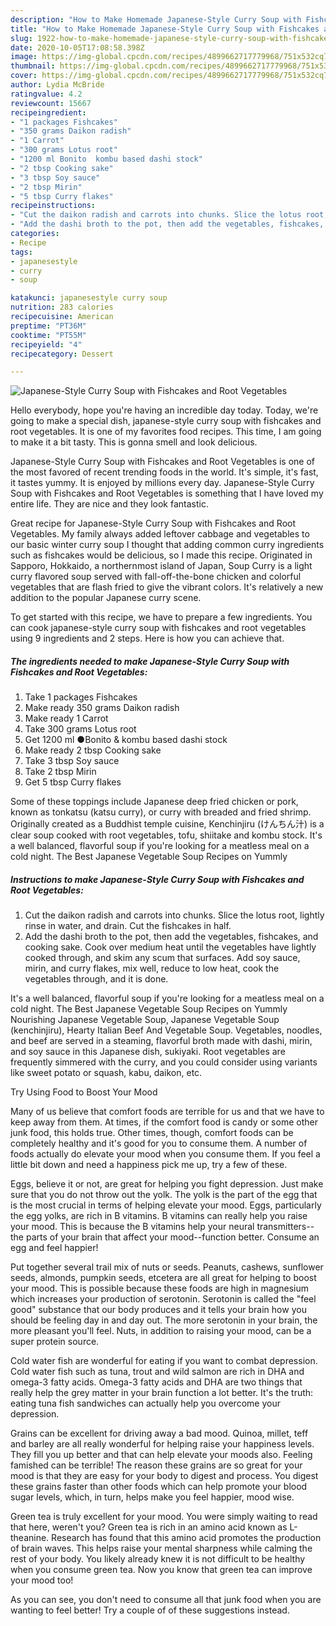 ```yaml
---
description: "How to Make Homemade Japanese-Style Curry Soup with Fishcakes and Root Vegetables"
title: "How to Make Homemade Japanese-Style Curry Soup with Fishcakes and Root Vegetables"
slug: 1922-how-to-make-homemade-japanese-style-curry-soup-with-fishcakes-and-root-vegetables
date: 2020-10-05T17:08:58.398Z
image: https://img-global.cpcdn.com/recipes/4899662717779968/751x532cq70/japanese-style-curry-soup-with-fishcakes-and-root-vegetables-recipe-main-photo.jpg
thumbnail: https://img-global.cpcdn.com/recipes/4899662717779968/751x532cq70/japanese-style-curry-soup-with-fishcakes-and-root-vegetables-recipe-main-photo.jpg
cover: https://img-global.cpcdn.com/recipes/4899662717779968/751x532cq70/japanese-style-curry-soup-with-fishcakes-and-root-vegetables-recipe-main-photo.jpg
author: Lydia McBride
ratingvalue: 4.2
reviewcount: 15667
recipeingredient:
- "1 packages Fishcakes"
- "350 grams Daikon radish"
- "1 Carrot"
- "300 grams Lotus root"
- "1200 ml Bonito  kombu based dashi stock"
- "2 tbsp Cooking sake"
- "3 tbsp Soy sauce"
- "2 tbsp Mirin"
- "5 tbsp Curry flakes"
recipeinstructions:
- "Cut the daikon radish and carrots into chunks. Slice the lotus root, lightly rinse in water, and drain. Cut the fishcakes in half."
- "Add the dashi broth to the pot, then add the vegetables, fishcakes, and cooking sake. Cook over medium heat until the vegetables have lightly cooked through, and skim any scum that surfaces. Add soy sauce, mirin, and curry flakes, mix well, reduce to low heat, cook the vegetables through, and it is done."
categories:
- Recipe
tags:
- japanesestyle
- curry
- soup

katakunci: japanesestyle curry soup 
nutrition: 283 calories
recipecuisine: American
preptime: "PT36M"
cooktime: "PT55M"
recipeyield: "4"
recipecategory: Dessert

---
```



![Japanese-Style Curry Soup with Fishcakes and Root Vegetables](https://img-global.cpcdn.com/recipes/4899662717779968/751x532cq70/japanese-style-curry-soup-with-fishcakes-and-root-vegetables-recipe-main-photo.jpg)

Hello everybody, hope you're having an incredible day today. Today, we're going to make a special dish, japanese-style curry soup with fishcakes and root vegetables. It is one of my favorites food recipes. This time, I am going to make it a bit tasty. This is gonna smell and look delicious.

Japanese-Style Curry Soup with Fishcakes and Root Vegetables is one of the most favored of recent trending foods in the world. It's simple, it's fast, it tastes yummy. It is enjoyed by millions every day. Japanese-Style Curry Soup with Fishcakes and Root Vegetables is something that I have loved my entire life. They are nice and they look fantastic.

Great recipe for Japanese-Style Curry Soup with Fishcakes and Root Vegetables. My family always added leftover cabbage and vegetables to our basic winter curry soup I thought that adding common curry ingredients such as fishcakes would be delicious, so I made this recipe. Originated in Sapporo, Hokkaido, a northernmost island of Japan, Soup Curry is a light curry flavored soup served with fall-off-the-bone chicken and colorful vegetables that are flash fried to give the vibrant colors. It&#39;s relatively a new addition to the popular Japanese curry scene.


To get started with this recipe, we have to prepare a few ingredients. You can cook japanese-style curry soup with fishcakes and root vegetables using 9 ingredients and 2 steps. Here is how you can achieve that.

<!--inarticleads1-->

##### The ingredients needed to make Japanese-Style Curry Soup with Fishcakes and Root Vegetables:

1. Take 1 packages Fishcakes
1. Make ready 350 grams Daikon radish
1. Make ready 1 Carrot
1. Take 300 grams Lotus root
1. Get 1200 ml ●Bonito &amp; kombu based dashi stock
1. Make ready 2 tbsp Cooking sake
1. Take 3 tbsp Soy sauce
1. Take 2 tbsp Mirin
1. Get 5 tbsp Curry flakes


Some of these toppings include Japanese deep fried chicken or pork, known as tonkatsu (katsu curry), or curry with breaded and fried shrimp. Originally created as a Buddhist temple cuisine, Kenchinjiru (けんちん汁) is a clear soup cooked with root vegetables, tofu, shiitake and kombu stock. It&#39;s a well balanced, flavorful soup if you&#39;re looking for a meatless meal on a cold night. The Best Japanese Vegetable Soup Recipes on Yummly 

<!--inarticleads2-->

##### Instructions to make Japanese-Style Curry Soup with Fishcakes and Root Vegetables:

1. Cut the daikon radish and carrots into chunks. Slice the lotus root, lightly rinse in water, and drain. Cut the fishcakes in half.
1. Add the dashi broth to the pot, then add the vegetables, fishcakes, and cooking sake. Cook over medium heat until the vegetables have lightly cooked through, and skim any scum that surfaces. Add soy sauce, mirin, and curry flakes, mix well, reduce to low heat, cook the vegetables through, and it is done.


It&#39;s a well balanced, flavorful soup if you&#39;re looking for a meatless meal on a cold night. The Best Japanese Vegetable Soup Recipes on Yummly Nourishing Japanese Vegetable Soup, Japanese Vegetable Soup (kenchinjiru), Hearty Italian Beef And Vegetable Soup. Vegetables, noodles, and beef are served in a steaming, flavorful broth made with dashi, mirin, and soy sauce in this Japanese dish, sukiyaki. Root vegetables are frequently simmered with the curry, and you could consider using variants like sweet potato or squash, kabu, daikon, etc. 

Try Using Food to Boost Your Mood


Many of us believe that comfort foods are terrible for us and that we have to keep away from them. At times, if the comfort food is candy or some other junk food, this holds true. Other times, though, comfort foods can be completely healthy and it's good for you to consume them. A number of foods actually do elevate your mood when you consume them. If you feel a little bit down and need a happiness pick me up, try a few of these.

Eggs, believe it or not, are great for helping you fight depression. Just make sure that you do not throw out the yolk. The yolk is the part of the egg that is the most crucial in terms of helping elevate your mood. Eggs, particularly the egg yolks, are rich in B vitamins. B vitamins can really help you raise your mood. This is because the B vitamins help your neural transmitters--the parts of your brain that affect your mood--function better. Consume an egg and feel happier!

Put together several trail mix of nuts or seeds. Peanuts, cashews, sunflower seeds, almonds, pumpkin seeds, etcetera are all great for helping to boost your mood. This is possible because these foods are high in magnesium which increases your production of serotonin. Serotonin is called the "feel good" substance that our body produces and it tells your brain how you should be feeling day in and day out. The more serotonin in your brain, the more pleasant you'll feel. Nuts, in addition to raising your mood, can be a super protein source.

Cold water fish are wonderful for eating if you want to combat depression. Cold water fish such as tuna, trout and wild salmon are rich in DHA and omega-3 fatty acids. Omega-3 fatty acids and DHA are two things that really help the grey matter in your brain function a lot better. It's the truth: eating tuna fish sandwiches can actually help you overcome your depression. 

Grains can be excellent for driving away a bad mood. Quinoa, millet, teff and barley are all really wonderful for helping raise your happiness levels. They fill you up better and that can help elevate your moods also. Feeling famished can be terrible! The reason these grains are so great for your mood is that they are easy for your body to digest and process. You digest these grains faster than other foods which can help promote your blood sugar levels, which, in turn, helps make you feel happier, mood wise.

Green tea is truly excellent for your mood. You were simply waiting to read that here, weren't you? Green tea is rich in an amino acid known as L-theanine. Research has found that this amino acid promotes the production of brain waves. This helps raise your mental sharpness while calming the rest of your body. You likely already knew it is not difficult to be healthy when you consume green tea. Now you know that green tea can improve your mood too!

As you can see, you don't need to consume all that junk food when you are wanting to feel better! Try  a  couple of  of  these  suggestions  instead.

